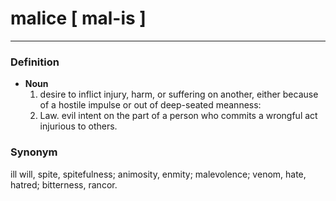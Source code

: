 # malice [ mal-is ]
---
### Definition
- **Noun**
  1. desire to inflict injury, harm, or suffering on another, either because of a hostile impulse or out of deep-seated meanness: 
  2. Law. evil intent on the part of a person who commits a wrongful act injurious to others.
### Synonym
 ill will, spite, spitefulness; animosity, enmity; malevolence; venom, hate, hatred; bitterness, rancor. 
